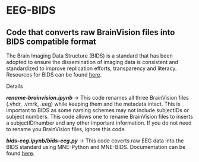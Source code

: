 # EEG-BIDS
## Code that converts raw BrainVision files into BIDS compatible format

The Brain Imaging Data Structure (BIDS) is a standard that has been adopted to ensure the dissemination of imaging data is consistent and standardized
to improve replication efforts, transparency and literacy. Resources for BIDS can be found [here](https://bids.neuroimaging.io/).

Details

**_rename-brainvision.ipynb_** -> This code renames all three BrainVision files (.vhdr, .vmrk, .eeg) while keeping them and the metadata intact.
This is important to BIDS as some naming schemes may not include subjectIDs or subject numbers. This code allows one to rename BrainVision files to inserts
a subjectID/number and any other important information. If you do not need to rename you BrainVision files, ignore this code.

**_bids-eeg.ipynb/bids-eeg.py_** -> This code coverts raw EEG data into the BIDS standard using MNE-Python and MNE-BIDS. Documentation can be found [here](https://mne.tools/mne-bids/dev/use.html).

